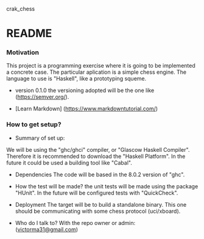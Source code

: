 crak_chess
# README #

### Motivation ###
This project is a programming exercise where it is going to be
implemented a concrete case. The particular aplication is a simple
chess engine. The language to use is "Haskell", like a prototyping
squeme.

* version 0.1.0
the versioning adopted will be the one like (https://semver.org/).

* [Learn Markdown] (https://www.markdowntutorial.com/)

### How to get setup? ###

* Summary of set up:

We will be using the "ghc/ghci" compiler, or "Glascow Haskell
Compiler". Therefore it is recommended to download the "Haskell
Platform". In the future it could be used a building tool like "Cabal".

* Dependencies
The code will be based in the 8.0.2 version of "ghc".

* How the test will be made?
the unit tests will be made using the package "HUnit". In the future
will be configured tests with "QuickCheck".

* Deployment
The target will be to build a standalone binary. This one should be
communicating with some chess protocol (uci/xboard). 

* Who do I talk to?
With the repo owner or admin:
(victorma31@gmail.com)

